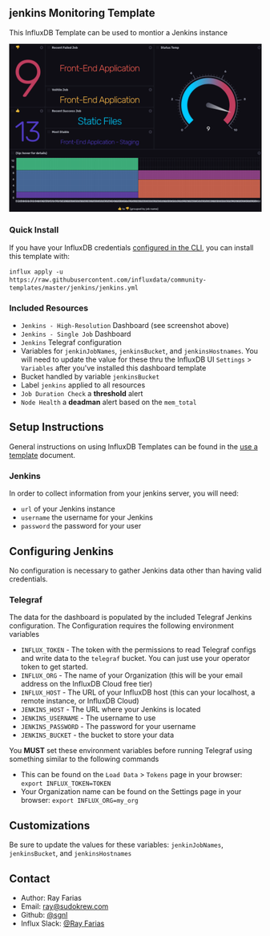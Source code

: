 ## jenkins Monitoring Template

This InfluxDB Template can be used to montior a Jenkins instance

![Website Monitoring Dashboard Screenshot](img/Dashboard.png)

### Quick Install

If you have your InfluxDB credentials [configured in the CLI](Vhttps://v2.docs.influxdata.com/v2.0/reference/cli/influx/config/), you can install this template with:

```
influx apply -u https://raw.githubusercontent.com/influxdata/community-templates/master/jenkins/jenkins.yml
```

### Included Resources

- `Jenkins - High-Resolution` Dashboard (see screenshot above)
- `Jenkins - Single Job` Dashboard
- `Jenkins` Telegraf configuration
- Variables for `jenkinJobNames`, `jenkinsBucket`, and `jenkinsHostnames`. You will need to update the value for these thru the InfluxDB UI `Settings` > `Variables` after you've installed this dashboard template
- Bucket handled by variable `jenkinsBucket`
- Label `jenkins` applied to all resources
- `Job Duration Check` a **threshold** alert
- `Node Health` a **deadman** alert based on the `mem_total`

## Setup Instructions

General instructions on using InfluxDB Templates can be found in the [use a template](../docs/use_a_template.md) document.

### Jenkins

In order to collect information from your jenkins server, you will need:

- `url` of your Jenkins instance
- `username` the username for your Jenkins
- `password` the password for your user


## Configuring Jenkins

No configuration is necessary to gather Jenkins data other than having valid credentials.

### Telegraf
  The data for the dashboard is populated by the included Telegraf Jenkins configuration. The Configuration requires the following environment variables

  - `INFLUX_TOKEN` - The token with the permissions to read Telegraf configs and write data to the `telegraf` bucket. You can just use your operator token to get started.
  - `INFLUX_ORG` - The name of your Organization (this will be your email address on the InfluxDB Cloud free tier)
  - `INFLUX_HOST` - The URL of your InfluxDB host (this can your localhost, a remote instance, or InfluxDB Cloud)
  - `JENKINS_HOST` - The URL where your Jenkins is located
  - `JENKINS_USERNAME` - The username to use
  - `JENKINS_PASSWORD` - The password for your username
  - `JENKINS_BUCKET` - the bucket to store your data

  You **MUST** set these environment variables before running Telegraf using something similar to the following commands

  - This can be found on the `Load Data` > `Tokens` page in your browser: `export INFLUX_TOKEN=TOKEN`
  - Your Organization name can be found on the Settings page in your browser: `export INFLUX_ORG=my_org`

## Customizations

Be sure to update the values for these variables: `jenkinJobNames`, `jenkinsBucket`, and `jenkinsHostnames`

## Contact

- Author: Ray Farias
- Email: ray@sudokrew.com
- Github: [@sgnl](https://github.com/sgnl)
- Influx Slack: [@Ray Farias](https://influxdata.com/slack)